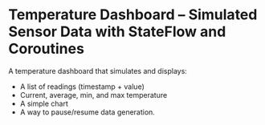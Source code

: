 # Temperature Dashboard – Simulated Sensor Data with StateFlow and Coroutines

A temperature dashboard that simulates and displays:
- A list of readings (timestamp + value)
- Current, average, min, and max temperature
- A simple chart
- A way to pause/resume data generation.
